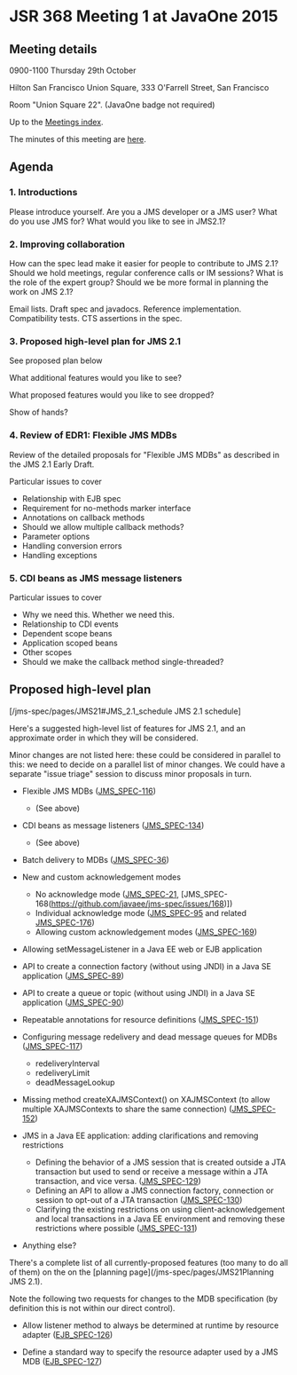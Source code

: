 # JSR 368 Meeting 1 at JavaOne 2015

## Meeting details

0900-1100 Thursday 29th October

Hilton San Francisco Union Square, 333 O'Farrell Street, San Francisco

Room "Union Square 22". (JavaOne badge not required)

Up to the [Meetings index](/jms-spec/pages/JMS21#Meetings).

The minutes of this meeting are [here](https://java.net/projects/jms-spec/lists/users/archive/2015-10/message/47).

## Agenda 

### 1. Introductions

Please introduce yourself. Are you a JMS developer or a JMS user? What do you use JMS for? What would you like to see in JMS2.1?

### 2. Improving collaboration

How can the spec lead make it easier for people to contribute to JMS 2.1? Should we hold meetings, regular conference calls or IM sessions? What is the role of the expert group? Should we be more formal in planning the work on JMS 2.1?

Email lists. Draft spec and javadocs. Reference implementation. Compatibility tests. CTS assertions in the spec.

### 3. Proposed high-level plan for JMS 2.1

See proposed plan below

What additional features would you like to see?

What proposed features would you like to see dropped?

Show of hands?

### 4. Review of EDR1: Flexible JMS MDBs

Review of the detailed proposals for "Flexible JMS MDBs" as described in the JMS 2.1 Early Draft. 

Particular issues to cover
* Relationship with EJB spec
* Requirement for no-methods marker interface
* Annotations on callback methods
* Should we allow multiple callback methods?
* Parameter options
* Handling conversion errors
* Handling exceptions

### 5. CDI beans as JMS message listeners

Particular issues to cover
* Why we need this. Whether we need this.
* Relationship to CDI events
* Dependent scope beans
* Application scoped beans
* Other scopes
* Should we make the callback method single-threaded?

## Proposed high-level plan 

[/jms-spec/pages/JMS21#JMS_2.1_schedule JMS 2.1 schedule]

Here's a suggested high-level list of features for JMS 2.1, and an approximate order in which they will be considered. 

Minor changes are not listed here: these could be considered in parallel to this: we need to decide on a parallel list of minor changes. We could have a separate "issue triage" session to discuss minor proposals in turn.

* Flexible JMS MDBs ([JMS_SPEC-116](https://github.com/javaee/jms-spec/issues/116))
  * (See above)

* CDI beans as message listeners ([JMS_SPEC-134](https://github.com/javaee/jms-spec/issues/134))
  * (See above)

* Batch delivery to MDBs ([JMS_SPEC-36](https://github.com/javaee/jms-spec/issues/36))

* New and custom acknowledgement modes
  * No acknowledge mode ([JMS_SPEC-21](https://github.com/javaee/jms-spec/issues/21), [JMS_SPEC-168(https://github.com/javaee/jms-spec/issues/168)])
  * Individual acknowledge mode ([JMS_SPEC-95](https://github.com/javaee/jms-spec/issues/95) and related [JMS_SPEC-176](https://github.com/javaee/jms-spec/issues/176))
  * Allowing custom acknowledgement modes ([JMS_SPEC-169](https://github.com/javaee/jms-spec/issues/169))

* Allowing setMessageListener in a Java EE web or EJB application

* API to create a connection factory (without using JNDI) in a Java SE application ([JMS_SPEC-89](https://github.com/javaee/jms-spec/issues/89))

* API to create a queue or topic (without using JNDI) in a Java SE application ([JMS_SPEC-90](https://github.com/javaee/jms-spec/issues/90))

* Repeatable annotations for resource definitions ([JMS_SPEC-151](https://github.com/javaee/jms-spec/issues/151))

* Configuring message redelivery and dead message queues for MDBs ([JMS_SPEC-117](https://github.com/javaee/jms-spec/issues/117))
  * redeliveryInterval
  * redeliveryLimit
  * deadMessageLookup

* Missing method createXAJMSContext() on XAJMSContext (to allow multiple XAJMSContexts to share the same connection) ([JMS_SPEC-152](https://github.com/javaee/jms-spec/issues/152))

* JMS in a Java EE application: adding clarifications and removing restrictions
  * Defining the behavior of a JMS session that is created outside a JTA transaction but used to send or receive a message within a JTA transaction, and vice versa. ([JMS_SPEC-129](https://github.com/javaee/jms-spec/issues/129))
  * Defining an API to allow a JMS connection factory, connection or session to opt-out of a JTA transaction ([JMS_SPEC-130](https://github.com/javaee/jms-spec/issues/130))
  * Clarifying the existing restrictions on using client-acknowledgement and local transactions in a Java EE environment and removing these restrictions where possible ([JMS_SPEC-131](https://github.com/javaee/jms-spec/issues/131))

* Anything else?

There's a complete list of all currently-proposed features (too many to do all of them) on the on the [planning page](/jms-spec/pages/JMS21Planning JMS 2.1).

Note the following two requests for changes to the MDB specification (by definition this is not within our direct control).

* Allow listener method to always be determined at runtime by resource adapter ([EJB_SPEC-126](https://github.com/javaee/ejb-spec/issues/126))

* Define a standard way to specify the resource adapter used by a JMS MDB ([EJB_SPEC-127](https://github.com/javaee/ejb-spec/issues/127))


